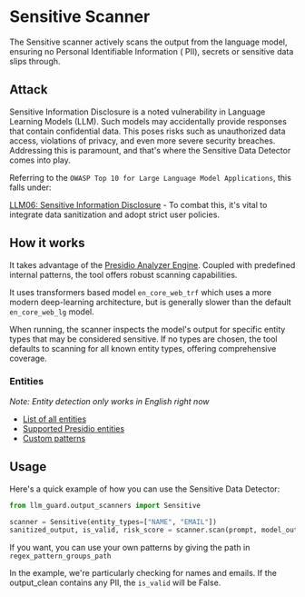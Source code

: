 # Sensitive Scanner

The Sensitive scanner actively scans the output from the language model, ensuring no Personal Identifiable Information (
PII), secrets or sensitive data slips through.

## Attack

Sensitive Information Disclosure is a noted vulnerability in Language Learning Models (LLM). Such models may
accidentally provide responses that contain confidential data. This poses risks such as unauthorized data access,
violations of privacy, and even more severe security breaches. Addressing this is paramount, and that's where the
Sensitive Data Detector comes into play.

Referring to the `OWASP Top 10 for Large Language Model Applications`, this falls under:

[LLM06: Sensitive Information Disclosure]((https://owasp.org/www-project-top-10-for-large-language-model-applications/)) -
To combat this, it's vital to integrate data sanitization and adopt strict user policies.

## How it works

It takes advantage of the [Presidio Analyzer Engine](https://github.com/microsoft/presidio/). Coupled
with predefined internal patterns, the tool offers robust scanning capabilities.

It uses transformers based model `en_core_web_trf` which uses a more modern deep-learning architecture, but is generally
slower than the default `en_core_web_lg` model.

When running, the scanner inspects the model's output for specific entity types that may be considered sensitive. If no
types are chosen, the tool defaults to scanning for all known entity types, offering comprehensive coverage.

### Entities

_Note: Entity detection only works in English right now_

- [List of all entities](../../llm_guard/input_scanners/anonymize.py)
- [Supported Presidio entities](https://microsoft.github.io/presidio/supported_entities/#list-of-supported-entities)
- [Custom patterns](../../llm_guard/resources/sensisitive_patterns.json)

## Usage

Here's a quick example of how you can use the Sensitive Data Detector:

```python
from llm_guard.output_scanners import Sensitive

scanner = Sensitive(entity_types=["NAME", "EMAIL"])
sanitized_output, is_valid, risk_score = scanner.scan(prompt, model_output)
```

If you want, you can use your own patterns by giving the path in `regex_pattern_groups_path`

In the example, we're particularly checking for names and emails. If the output_clean contains any PII, the `is_valid`
will be False.
